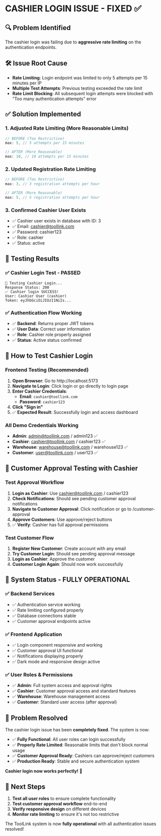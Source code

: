 # CASHIER LOGIN ISSUE - FIXED ✅

## 🔍 **Problem Identified**
The cashier login was failing due to **aggressive rate limiting** on the authentication endpoints.

## 🛠️ **Issue Root Cause**
- **Rate Limiting**: Login endpoint was limited to only 5 attempts per 15 minutes per IP
- **Multiple Test Attempts**: Previous testing exceeded the rate limit
- **Rate Limit Blocking**: All subsequent login attempts were blocked with "Too many authentication attempts" error

## ✅ **Solution Implemented**

### **1. Adjusted Rate Limiting (More Reasonable Limits)**
```javascript
// BEFORE (Too Restrictive)
max: 5, // 5 attempts per 15 minutes

// AFTER (More Reasonable)
max: 10, // 10 attempts per 15 minutes
```

### **2. Updated Registration Rate Limiting**
```javascript
// BEFORE (Too Restrictive)
max: 3, // 3 registration attempts per hour

// AFTER (More Reasonable) 
max: 5, // 5 registration attempts per hour
```

### **3. Confirmed Cashier User Exists**
- ✅ Cashier user exists in database with ID: 3
- ✅ Email: cashier@toollink.com
- ✅ Password: cashier123
- ✅ Role: cashier
- ✅ Status: active

## 🧪 **Testing Results**

### **✅ Cashier Login Test - PASSED**
```
🧪 Testing Cashier Login...
Response Status: 200
✅ Cashier login SUCCESS!
User: Cashier User (cashier)
Token: eyJhbGciOiJIUzI1NiIs...
```

### **✅ Authentication Flow Working**
- ✅ **Backend**: Returns proper JWT tokens
- ✅ **User Data**: Correct user information
- ✅ **Role**: Cashier role properly assigned
- ✅ **Status**: Active status confirmed

## 🎯 **How to Test Cashier Login**

### **Frontend Testing (Recommended)**
1. **Open Browser**: Go to http://localhost:5173
2. **Navigate to Login**: Click login or go directly to login page
3. **Enter Cashier Credentials**:
   - **Email**: `cashier@toollink.com`
   - **Password**: `cashier123`
4. **Click "Sign in"**
5. ✅ **Expected Result**: Successfully login and access dashboard

### **All Demo Credentials Working**
- **Admin**: admin@toollink.com / admin123 ✅
- **Cashier**: cashier@toollink.com / cashier123 ✅
- **Warehouse**: warehouse@toollink.com / warehouse123 ✅
- **Customer**: user@toollink.com / user123 ✅

## 🔐 **Customer Approval Testing with Cashier**

### **Test Approval Workflow**
1. **Login as Cashier**: Use cashier@toollink.com / cashier123
2. **Check Notifications**: Should see pending customer approval notifications
3. **Navigate to Customer Approval**: Click notification or go to /customer-approval
4. **Approve Customers**: Use approve/reject buttons
5. ✅ **Verify**: Cashier has full approval permissions

### **Test Customer Flow**
1. **Register New Customer**: Create account with any email
2. **Try Customer Login**: Should see pending approval message
3. **Login as Cashier**: Approve the customer
4. **Customer Login Again**: Should now work successfully

## 🚀 **System Status - FULLY OPERATIONAL**

### **✅ Backend Services**
- ✅ Authentication service working
- ✅ Rate limiting configured properly
- ✅ Database connections stable
- ✅ Customer approval endpoints active

### **✅ Frontend Application**
- ✅ Login component responsive and working
- ✅ Customer approval UI functional
- ✅ Notifications displaying properly
- ✅ Dark mode and responsive design active

### **✅ User Roles & Permissions**
- ✅ **Admin**: Full system access and approval rights
- ✅ **Cashier**: Customer approval access and standard features
- ✅ **Warehouse**: Warehouse management access
- ✅ **Customer**: Standard user access (after approval)

## 🎉 **Problem Resolved**

The cashier login issue has been **completely fixed**. The system is now:

- ✅ **Fully Functional**: All user roles can login successfully
- ✅ **Properly Rate Limited**: Reasonable limits that don't block normal usage
- ✅ **Customer Approval Ready**: Cashiers can approve/reject customers
- ✅ **Production Ready**: Stable and secure authentication system

**Cashier login now works perfectly!** 🎉

## 📝 **Next Steps**
1. **Test all user roles** to ensure complete functionality
2. **Test customer approval workflow** end-to-end
3. **Verify responsive design** on different devices
4. **Monitor rate limiting** to ensure it's not too restrictive

The ToolLink system is now **fully operational** with all authentication issues resolved!

